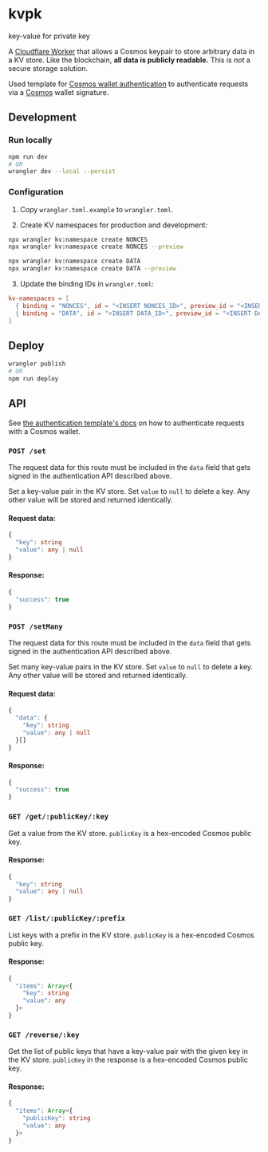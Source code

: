 # kvpk

key-value for private key

A [Cloudflare Worker](https://workers.cloudflare.com/) that allows a Cosmos
keypair to store arbitrary data in a KV store. Like the blockchain, **all data
is publicly readable.** This is _not_ a secure storage solution.

Used template for [Cosmos wallet
authentication](https://github.com/NoahSaso/cloudflare-worker-cosmos-auth) to
authenticate requests via a [Cosmos](https://cosmos.network) wallet signature.

## Development

### Run locally

```sh
npm run dev
# OR
wrangler dev --local --persist
```

### Configuration

1. Copy `wrangler.toml.example` to `wrangler.toml`.

2. Create KV namespaces for production and development:

```sh
npx wrangler kv:namespace create NONCES
npx wrangler kv:namespace create NONCES --preview

npx wrangler kv:namespace create DATA
npx wrangler kv:namespace create DATA --preview
```

3. Update the binding IDs in `wrangler.toml`:

```toml
kv-namespaces = [
  { binding = "NONCES", id = "<INSERT NONCES_ID>", preview_id = "<INSERT NONCES_PREVIEW_ID>" },
  { binding = "DATA", id = "<INSERT DATA_ID>", preview_id = "<INSERT DATA_PREVIEW_ID>" },
]
```

## Deploy

```sh
wrangler publish
# OR
npm run deploy
```

## API

See [the authentication template's
docs](https://github.com/NoahSaso/cloudflare-worker-cosmos-auth#client-usage) on
how to authenticate requests with a Cosmos wallet.

### `POST /set`

The request data for this route must be included in the `data` field that gets
signed in the authentication API described above.

Set a key-value pair in the KV store. Set `value` to `null` to delete a key. Any
other value will be stored and returned identically.

#### Request data:

```typescript
{
  "key": string
  "value": any | null
}
```

#### Response:

```typescript
{
  "success": true
}
```

### `POST /setMany`

The request data for this route must be included in the `data` field that gets
signed in the authentication API described above.

Set many key-value pairs in the KV store. Set `value` to `null` to delete a key.
Any other value will be stored and returned identically.

#### Request data:

```typescript
{
  "data": {
    "key": string
    "value": any | null
  }[]
}
```

#### Response:

```typescript
{
  "success": true
}
```

### `GET /get/:publicKey/:key`

Get a value from the KV store. `publicKey` is a hex-encoded Cosmos public key.

#### Response:

```typescript
{
  "key": string
  "value": any | null
}
```

### `GET /list/:publicKey/:prefix`

List keys with a prefix in the KV store. `publicKey` is a hex-encoded Cosmos
public key.

#### Response:

```typescript
{
  "items": Array<{
    "key": string
    "value": any
  }>
}
```

### `GET /reverse/:key`

Get the list of public keys that have a key-value pair with the given key in the
KV store. `publicKey` in the response is a hex-encoded Cosmos public key.

#### Response:

```typescript
{
  "items": Array<{
    "publicKey": string
    "value": any
  }>
}
```
